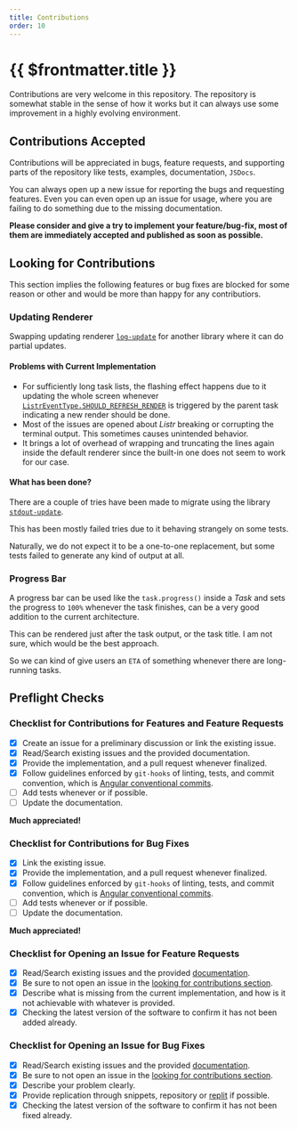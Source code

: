 ```yaml
---
title: Contributions
order: 10
---
```


# {{ $frontmatter.title }}

Contributions are very welcome in this repository. The repository is somewhat stable in the sense of how it works but it can always use some improvement in a highly evolving environment.

<!-- more -->

## Contributions Accepted

Contributions will be appreciated in bugs, feature requests, and supporting parts of the repository like tests, examples, documentation, `JSDocs`.

You can always open up a new issue for reporting the bugs and requesting features. Even you can even open up an issue for usage, where you are failing to do something due to the missing documentation.

**Please consider and give a try to implement your feature/bug-fix, most of them are immediately accepted and published as soon as possible.**

## Looking for Contributions

This section implies the following features or bug fixes are blocked for some reason or other and would be more than happy for any contributiors.

### Updating Renderer

Swapping updating renderer [`log-update`](https://www.npmjs.com/package/log-update) for another library where it can do partial updates.

#### Problems with Current Implementation

- For sufficiently long task lists, the flashing effect happens due to it updating the whole screen whenever [`ListrEventType.SHOULD_REFRESH_RENDER`](/api/listr2/enumerations/enumeration.ListrEventType.html#should-refresh-render) is triggered by the parent task indicating a new render should be done.
- Most of the issues are opened about _Listr_ breaking or corrupting the terminal output. This sometimes causes unintended behavior.
- It brings a lot of overhead of wrapping and truncating the lines again inside the default renderer since the built-in one does not seem to work for our case.

#### What has been done?

There are a couple of tries have been made to migrate using the library [`stdout-update`](https://www.npmjs.com/package/stdout-update).

This has been mostly failed tries due to it behaving strangely on some tests.

Naturally, we do not expect it to be a one-to-one replacement, but some tests failed to generate any kind of output at all.

### Progress Bar

A progress bar can be used like the `task.progress()` inside a _Task_ and sets the progress to `100%` whenever the task finishes, can be a very good addition to the current architecture.

This can be rendered just after the task output, or the task title. I am not sure, which would be the best approach.

So we can kind of give users an `ETA` of something whenever there are long-running tasks.

## Preflight Checks

### Checklist for Contributions for Features and Feature Requests

- [x] Create an issue for a preliminary discussion or link the existing issue.
- [x] Read/Search existing issues and the provided documentation.
- [x] Provide the implementation, and a pull request whenever finalized.
- [x] Follow guidelines enforced by `git-hooks` of linting, tests, and commit convention, which is [Angular conventional commits](https://www.conventionalcommits.org/).
- [ ] Add tests whenever or if possible.
- [ ] Update the documentation.

**Much appreciated!**

### Checklist for Contributions for Bug Fixes

- [x] Link the existing issue.
- [x] Provide the implementation, and a pull request whenever finalized.
- [x] Follow guidelines enforced by `git-hooks` of linting, tests, and commit convention, which is [Angular conventional commits](https://www.conventionalcommits.org/).
- [ ] Add tests whenever or if possible.
- [ ] Update the documentation.

**Much appreciated!**

### Checklist for Opening an Issue for Feature Requests

- [x] Read/Search existing issues and the provided [documentation](https://listr2.kilic.dev).
- [x] Be sure to not open an issue in the [looking for contributions section](/repository/contributions.html#looking-for-contributions).
- [x] Describe what is missing from the current implementation, and how is it not achievable with whatever is provided.
- [x] Checking the latest version of the software to confirm it has not been added already.

### Checklist for Opening an Issue for Bug Fixes

- [x] Read/Search existing issues and the provided [documentation](https://listr2.kilic.dev).
- [x] Be sure to not open an issue in the [looking for contributions section](/repository/contributions.html#looking-for-contributions).
- [x] Describe your problem clearly.
- [x] Provide replication through snippets, repository or [replit](https://replit.com/) if possible.
- [x] Checking the latest version of the software to confirm it has not been fixed already.
